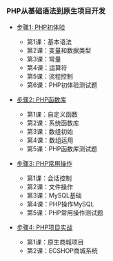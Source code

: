### PHP从基础语法到原生项目开发 

* [步骤1: PHP初体验](#横线)
    * 第1课：基本语法
    * 第2课：变量和数据类型
    * 第3课：常量
    * 第4课：运算符
    * 第5课：流程控制
    * 第6课：PHP初体验测试题
    
* [步骤2: PHP函数库](#标题)
    * 第1课：自定义函数
    * 第2课：系统函数库
    * 第3课：数组初始
    * 第4课：数组运用
    * 第5课：PHP函数库测试题
    
* [步骤3: PHP常用操作](#文本)
    * 第1课：会话控制
    * 第2课：文件操作
    * 第3课：MySQL基础
    * 第4课：PHP操作MySQL
    * 第5课：PHP常用操作测试题
    
* [步骤4: PHP项目实战](#横线)
    * 第1课：原生商城项目
    * 第2课：ECSHOP商城系统